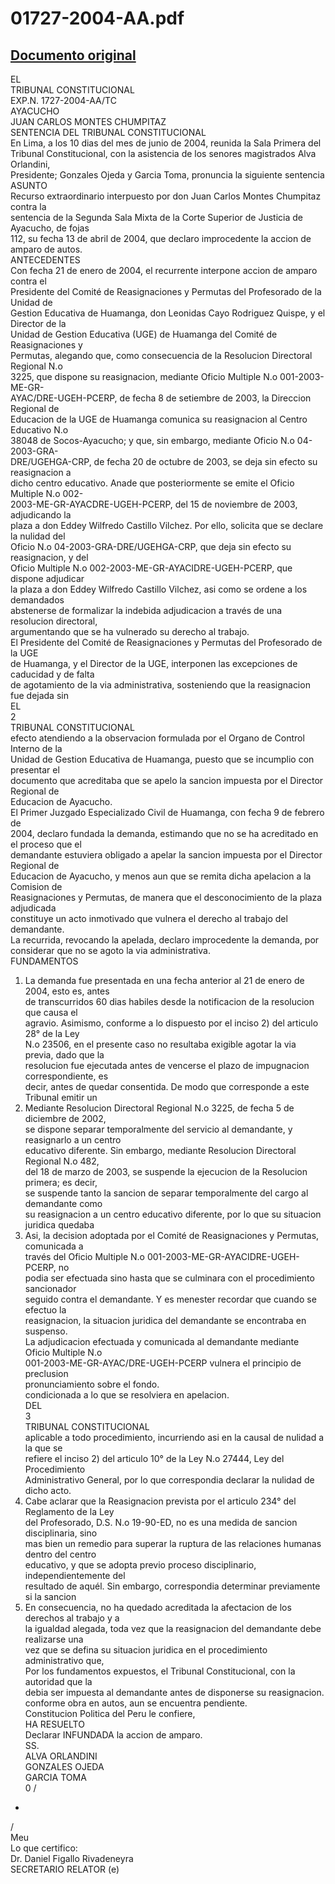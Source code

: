
01727-2004-AA.pdf
=================
  
[Documento original](https://tc.gob.pe/jurisprudencia/2004/01727-2004-AA.pdf)  
---  
EL  
TRIBUNAL CONSTITUCIONAL  
EXP.N. 1727-2004-AA/TC  
AYACUCHO  
JUAN CARLOS MONTES CHUMPITAZ  
SENTENCIA DEL TRIBUNAL CONSTITUCIONAL  
En Lima, a los 10 dias del mes de junio de 2004, reunida la Sala Primera del  
Tribunal Constitucional, con la asistencia de los senores magistrados Alva Orlandini,  
Presidente; Gonzales Ojeda y Garcia Toma, pronuncia la siguiente sentencia  
ASUNTO  
Recurso extraordinario interpuesto por don Juan Carlos Montes Chumpitaz contra la  
sentencia de la Segunda Sala Mixta de la Corte Superior de Justicia de Ayacucho, de fojas  
112, su fecha 13 de abril de 2004, que declaro improcedente la accion de amparo de autos.  
ANTECEDENTES  
Con fecha 21 de enero de 2004, el recurrente interpone accion de amparo contra el  
Presidente del Comité de Reasignaciones y Permutas del Profesorado de la Unidad de  
Gestion Educativa de Huamanga, don Leonidas Cayo Rodriguez Quispe, y el Director de la  
Unidad de Gestion Educativa (UGE) de Huamanga del Comité de Reasignaciones y  
Permutas, alegando que, como consecuencia de la Resolucion Directoral Regional N.o  
3225, que dispone su reasignacion, mediante Oficio Multiple N.o 001-2003-ME-GR-  
AYAC/DRE-UGEH-PCERP, de fecha 8 de setiembre de 2003, la Direccion Regional de  
Educacion de la UGE de Huamanga comunica su reasignacion al Centro Educativo N.o  
38048 de Socos-Ayacucho; y que, sin embargo, mediante Oficio N.o 04-2003-GRA-  
DRE/UGEHGA-CRP, de fecha 20 de octubre de 2003, se deja sin efecto su reasignacion a  
dicho centro educativo. Anade que posteriormente se emite el Oficio Multiple N.o 002-  
2003-ME-GR-AYACDRE-UGEH-PCERP, del 15 de noviembre de 2003, adjudicando la  
plaza a don Eddey Wilfredo Castillo Vilchez. Por ello, solicita que se declare la nulidad del  
Oficio N.o 04-2003-GRA-DRE/UGEHGA-CRP, que deja sin efecto su reasignacion, y del  
Oficio Multiple N.o 002-2003-ME-GR-AYACIDRE-UGEH-PCERP, que dispone adjudicar  
la plaza a don Eddey Wilfredo Castillo Vilchez, asi como se ordene a los demandados  
abstenerse de formalizar la indebida adjudicacion a través de una resolucion directoral,  
argumentando que se ha vulnerado su derecho al trabajo.  
El Presidente del Comité de Reasignaciones y Permutas del Profesorado de la UGE  
de Huamanga, y el Director de la UGE, interponen las excepciones de caducidad y de falta  
de agotamiento de la via administrativa, sosteniendo que la reasignacion fue dejada sin  
EL  
2  
TRIBUNAL CONSTITUCIONAL  
efecto atendiendo a la observacion formulada por el Organo de Control Interno de la  
Unidad de Gestion Educativa de Huamanga, puesto que se incumplio con presentar el  
documento que acreditaba que se apelo la sancion impuesta por el Director Regional de  
Educacion de Ayacucho.  
El Primer Juzgado Especializado Civil de Huamanga, con fecha 9 de febrero de  
2004, declaro fundada la demanda, estimando que no se ha acreditado en el proceso que el  
demandante estuviera obligado a apelar la sancion impuesta por el Director Regional de  
Educacion de Ayacucho, y menos aun que se remita dicha apelacion a la Comision de  
Reasignaciones y Permutas, de manera que el desconocimiento de la plaza adjudicada  
constituye un acto inmotivado que vulnera el derecho al trabajo del demandante.  
La recurrida, revocando la apelada, declaro improcedente la demanda, por  
considerar que no se agoto la via administrativa.  
FUNDAMENTOS  
1. La demanda fue presentada en una fecha anterior al 21 de enero de 2004, esto es, antes  
de transcurridos 60 dias habiles desde la notificacion de la resolucion que causa el  
agravio. Asimismo, conforme a lo dispuesto por el inciso 2) del articulo 28° de la Ley  
N.o 23506, en el presente caso no resultaba exigible agotar la via previa, dado que la  
resolucion fue ejecutada antes de vencerse el plazo de impugnacion correspondiente, es  
decir, antes de quedar consentida. De modo que corresponde a este Tribunal emitir un  
2. Mediante Resolucion Directoral Regional N.o 3225, de fecha 5 de diciembre de 2002,  
se dispone separar temporalmente del servicio al demandante, y reasignarlo a un centro  
educativo diferente. Sin embargo, mediante Resolucion Directoral Regional N.o 482,  
del 18 de marzo de 2003, se suspende la ejecucion de la Resolucion primera; es decir,  
se suspende tanto la sancion de separar temporalmente del cargo al demandante como  
su reasignacion a un centro educativo diferente, por lo que su situacion juridica quedaba  
3. Asi, la decision adoptada por el Comité de Reasignaciones y Permutas, comunicada a  
través del Oficio Multiple N.o 001-2003-ME-GR-AYACIDRE-UGEH-PCERP, no  
podia ser efectuada sino hasta que se culminara con el procedimiento sancionador  
seguido contra el demandante. Y es menester recordar que cuando se efectuo la  
reasignacion, la situacion juridica del demandante se encontraba en suspenso.  
La adjudicacion efectuada y comunicada al demandante mediante Oficio Multiple N.o  
001-2003-ME-GR-AYAC/DRE-UGEH-PCERP vulnera el principio de preclusion  
pronunciamiento sobre el fondo.  
condicionada a lo que se resolviera en apelacion.  
DEL  
3  
TRIBUNAL CONSTITUCIONAL  
aplicable a todo procedimiento, incurriendo asi en la causal de nulidad a la que se  
refiere el inciso 2) del articulo 10° de la Ley N.o 27444, Ley del Procedimiento  
Administrativo General, por lo que correspondia declarar la nulidad de dicho acto.  
5. Cabe aclarar que la Reasignacion prevista por el articulo 234° del Reglamento de la Ley  
del Profesorado, D.S. N.o 19-90-ED, no es una medida de sancion disciplinaria, sino  
mas bien un remedio para superar la ruptura de las relaciones humanas dentro del centro  
educativo, y que se adopta previo proceso disciplinario, independientemente del  
resultado de aquél. Sin embargo, correspondia determinar previamente si la sancion  
6. En consecuencia, no ha quedado acreditada la afectacion de los derechos al trabajo y a  
la igualdad alegada, toda vez que la reasignacion del demandante debe realizarse una  
vez que se defina su situacion juridica en el procedimiento administrativo que,  
Por los fundamentos expuestos, el Tribunal Constitucional, con la autoridad que la  
debia ser impuesta al demandante antes de disponerse su reasignacion.  
conforme obra en autos, aun se encuentra pendiente.  
Constitucion Politica del Peru le confiere,  
HA RESUELTO  
Declarar INFUNDADA la accion de amparo.  
SS.  
ALVA ORLANDINI  
GONZALES OJEDA  
GARCIA TOMA  
0 /  
-  
/  
Meu  
Lo que certifico:  
Dr. Daniel Figallo Rivadeneyra  
SECRETARIO RELATOR (e)